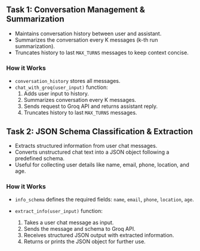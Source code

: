 ## Task 1: Conversation Management & Summarization
- Maintains conversation history between user and assistant.
- Summarizes the conversation every K messages (k-th run summarization).
- Truncates history to last `MAX_TURNS` messages to keep context concise.

### How it Works
- `conversation_history` stores all messages.
- `chat_with_groq(user_input)` function:
  1. Adds user input to history.
  2. Summarizes conversation every K messages.
  3. Sends request to Groq API and returns assistant reply.
  4. Truncates history to last `MAX_TURNS` messages.



## **Task 2: JSON Schema Classification & Extraction**

* Extracts structured information from user chat messages.
* Converts unstructured chat text into a JSON object following a predefined schema.
* Useful for collecting user details like name, email, phone, location, and age.

### **How it Works**

* `info_schema` defines the required fields: `name`, `email`, `phone`, `location`, `age`.
* `extract_info(user_input)` function:

  1. Takes a user chat message as input.
  2. Sends the message and schema to Groq API.
  3. Receives structured JSON output with extracted information.
  4. Returns or prints the JSON object for further use.

